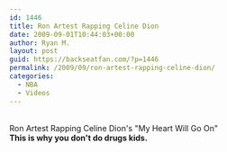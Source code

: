 ```yaml
---
id: 1446
title: Ron Artest Rapping Celine Dion
date: 2009-09-01T10:44:03+00:00
author: Ryan M.
layout: post
guid: https://backseatfan.com/?p=1446
permalink: /2009/09/ron-artest-rapping-celine-dion/
categories:
  - NBA
  - Videos
---
```


<div class="entry">
  <p>
    <br /> Ron Artest Rapping Celine Dion's "My Heart Will Go On"<br /> <strong>This is why you don't do drugs kids.</strong>
  </p>
</div>
